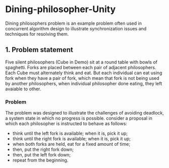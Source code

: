 # Dining-philosopher-Unity

Dining philosophers problem is an example problem often used in concurrent algorithm design to illustrate synchronization issues and techniques for resolving them.

## 1. Problem statement
Five silent philosophers (Cube in Demo) sit at a round table with bowls of spaghetti. Forks are placed between each pair of adjacent philosophers. Each Cube must alternately think and eat. But each  individual can eat using fork when they have a pair of fork, which mean that fork is not being used by another philosophers, 
when individual philosopher done eating, they left avaiable to other.
### Problem 
The problem was designed to illustrate the challenges of avoiding deadlock, a system state in which no progress is possible.
consider a proposal in which each philosopher is instructed to behave as follows: 
+ think until the left fork is available; when it is, pick it up;
+ think until the right fork is available; when it is, pick it up;
+ when both forks are held, eat for a fixed amount of time;
+ then, put the right fork down;
+ then, put the left fork down;
+ repeat from the beginning.

